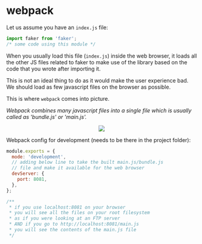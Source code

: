 # webpack

Let us assume you have an `index.js` file:

```js
import faker from 'faker';
/* some code using this module */
```

When you usually load this file (`index.js`) inside the web browser, it loads all the other JS files related to faker to make use of the library based on the code that you wrote after importing it.

This is not an ideal thing to do as it would make the user experience bad. We should load as few javascript files on the browser as possible.

This is where `webpack` comes into picture.

_Webpack combines many javascript files into a single file which is usually called as 'bundle.js' or 'main.js'._

<p align="center" width="500"><img src="https://webpack.github.io/assets/what-is-webpack.png"/></p>

Webpack config for development (needs to be there in the project folder):

```js
module.exports = {
  mode: 'development',
  // adding below line to take the built main.js/bundle.js
  // file and make it available for the web browser
  devServer: {
    port: 8081,
  },
};

/**
 * if you use localhost:8081 on your browser
 * you will see all the files on your root filesystem
 * as if you were looking at an FTP server
 * AND if you go to http://localhost:8081/main.js
 * you will see the contents of the main.js file
 */
```
